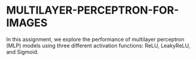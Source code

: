 # MULTILAYER-PERCEPTRON-FOR-IMAGES
In this assignment, we explore the performance of multilayer perceptron (MLP) models using three different activation functions: ReLU, LeakyReLU, and Sigmoid. 
